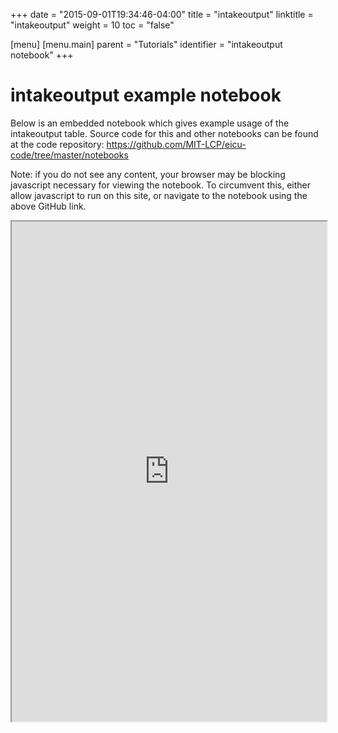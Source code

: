 +++
date = "2015-09-01T19:34:46-04:00"
title = "intakeoutput"
linktitle = "intakeoutput"
weight = 10
toc = "false"

[menu]
  [menu.main]
    parent = "Tutorials"
    identifier = "intakeoutput notebook"
+++

# intakeoutput example notebook

Below is an embedded notebook which gives example usage of the intakeoutput table.
Source code for this and other notebooks can be found at the code repository:
https://github.com/MIT-LCP/eicu-code/tree/master/notebooks

Note: if you do not see any content, your browser may be blocking javascript necessary for viewing the notebook. To circumvent this, either allow javascript to run on this site, or navigate to the notebook using the above GitHub link.

<iframe src="http://nbviewer.jupyter.org/github/MIT-LCP/eicu-code/blob/master/notebooks/intakeoutput.ipynb" width="100%" height="800" scrolling="yes"></iframe>
